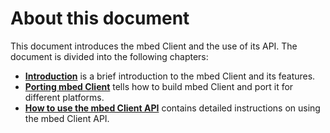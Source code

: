About this document
=====================

This document introduces the mbed Client and the use of its API. The document is divided into the following chapters:

- [**Introduction**](#introduction.md) is a brief introduction to the mbed Client and its features.
- [**Porting mbed Client**](#porting-guide.md) tells how to build mbed Client and port it for different platforms.
- [**How to use the mbed Client API**](#Howto.md) contains detailed instructions on using the mbed Client API.

